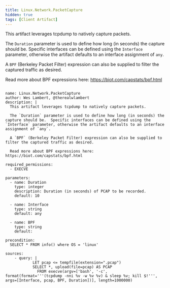 ```yaml
---
title: Linux.Network.PacketCapture
hidden: true
tags: [Client Artifact]
---
```


This artifact leverages tcpdump to natively capture packets.

The `Duration` parameter is used to define how long (in seconds) the capture should be.  Specific interfaces can be defined using the `Interface` parameter, otherwise the artifact defaults to an interface assignment of `any`.

A `BPF` (Berkeley Packet Filter) expression can also be supplied to filter the captured traffic as desired.

Read more about BPF expressions here: https://biot.com/capstats/bpf.html


<pre><code class="language-yaml">
name: Linux.Network.PacketCapture
author: Wes Lambert, @therealwlambert
description: |
  This artifact leverages tcpdump to natively capture packets.

  The `Duration` parameter is used to define how long (in seconds) the capture should be.  Specific interfaces can be defined using the `Interface` parameter, otherwise the artifact defaults to an interface assignment of `any`.

  A `BPF` (Berkeley Packet Filter) expression can also be supplied to filter the captured traffic as desired.
  
  Read more about BPF expressions here: https://biot.com/capstats/bpf.html

required_permissions:
  - EXECVE

parameters:
  - name: Duration
    type: integer
    description: Duration (in seconds) of PCAP to be recorded.
    default: 10
  
  - name: Interface
    type: string
    default: any

  - name: BPF
    type: string
    default:
    
precondition:
  SELECT * FROM info() where OS = 'linux'

sources:
    - query: |
            LET pcap <= tempfile(extension=".pcap")
            SELECT *, upload(file=pcap) AS PCAP
              FROM execve(argv=['bash', '-c', format(format='''(tcpdump -nni %v -w %v %v) & sleep %v; kill $!''', args=[Interface, pcap, BPF, Duration])], length=1000000)

</code></pre>

